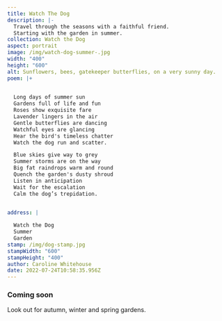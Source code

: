 ```yaml
---
title: Watch The Dog
description: |-
  Travel through the seasons with a faithful friend.
  Starting with the garden in summer.
collection: Watch the Dog
aspect: portrait
image: /img/watch-dog-summer-.jpg
width: "400"
height: "600"
alt: Sunflowers, bees, gatekeeper butterflies, on a very sunny day.
poem: |+
  

  Long days of summer sun
  Gardens full of life and fun
  Roses show exquisite fare 
  Lavender lingers in the air
  Gentle butterflies are dancing
  Watchful eyes are glancing
  Hear the bird's timeless chatter
  Watch the dog run and scatter.

  Blue skies give way to grey
  Summer storms are on the way
  Big fat raindrops warm and round
  Quench the garden's dusty shroud
  Listen in anticipation 
  Wait for the escalation
  Calm the dog’s trepidation.


address: |
  
  Watch the Dog 
  Summer
  Garden
stamp: /img/dog-stamp.jpg
stampWidth: "600"
stampHeight: "400"
author: Caroline Whitehouse
date: 2022-07-24T10:58:35.956Z
---
```

### **Coming soon**

Look out for autumn, winter and spring gardens.